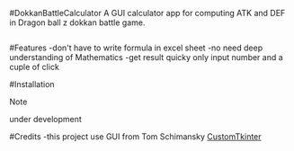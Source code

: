 #DokkanBattleCalculator
A GUI calculator app for computing ATK and DEF in Dragon ball z dokkan battle game.

![]()

#Features
-don't have to write formula in excel sheet
-no need deep understanding of Mathematics
-get result quicky only input number and a cuple of click

#Installation
> [!Note]
> under development 

#Credits
-this project use GUI from Tom Schimansky [CustomTkinter](https://github.com/TomSchimansky/CustomTkinter) 